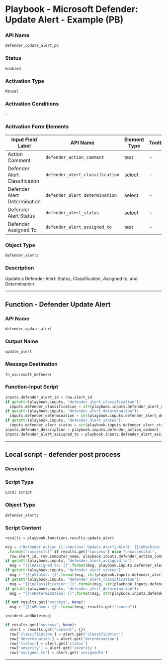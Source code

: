 <!--
    DO NOT MANUALLY EDIT THIS FILE
    THIS FILE IS AUTOMATICALLY GENERATED WITH resilient-sdk codegen
    Generated with resilient-sdk v51.0.6.0.1543
-->

# Playbook - Microsoft Defender: Update Alert - Example (PB)

### API Name
`defender_update_alert_pb`

### Status
`enabled`

### Activation Type
`Manual`

### Activation Conditions
`-`

### Activation Form Elements
| Input Field Label | API Name | Element Type | Tooltip | Requirement |
| ----------------- | -------- | ------------ | ------- | ----------- |
| Action Comment | `defender_action_comment` | text | - | Always |
| Defender Alert Classification | `defender_alert_classification` | select | - | Optional |
| Defender Alert Determination | `defender_alert_determination` | select | - | Optional |
| Defender Alert Status | `defender_alert_status` | select | - | Optional |
| Defender Assigned To | `defender_alert_assigned_to` | text | - | Optional |

### Object Type
`defender_alerts`

### Description
Update a Defender Alert: Status, Classification, Assigned to, and Determination


---
## Function - Defender Update Alert

### API Name
`defender_update_alert`

### Output Name
`update_alert`

### Message Destination
`fn_microsoft_defender`

### Function-Input Script
```python
inputs.defender_alert_id = row.alert_id
if getattr(playbook.inputs, "defender_alert_classification"):
  inputs.defender_classification = str(playbook.inputs.defender_alert_classification)
if getattr(playbook.inputs, "defender_alert_determination"):
  inputs.defender_determination = str(playbook.inputs.defender_alert_determination)
if getattr(playbook.inputs, "defender_alert_status"):
  inputs.defender_alert_status = str(playbook.inputs.defender_alert_status)
inputs.defender_description = playbook.inputs.defender_action_comment
inputs.defender_alert_assigned_to = playbook.inputs.defender_alert_assigned_to
```

---

## Local script - defender post process

### Description


### Script Type
`Local script`

### Object Type
`defender_alerts`

### Script Content
```python
results = playbook.functions.results.update_alert

msg = u"Defender Action {}.\nAction: Update Alert\nAlert: {}\nMachine: {}\nComment: {}"\
 .format("successful" if results.get("success") else "unsuccessful",
  row.alert_id, row.computer_name, playbook.inputs.defender_action_comment)
if getattr(playbook.inputs, "defender_alert_assigned_to"):
  msg = "{}\nAssigned to: {}".format(msg, playbook.inputs.defender_alert_assigned_to)
if getattr(playbook.inputs, "defender_alert_status"):
  msg = "{}\nStatus: {}".format(msg, str(playbook.inputs.defender_alert_status))
if getattr(playbook.inputs, "defender_alert_classification"):
  msg = "{}\nClassification: {}".format(msg, str(playbook.inputs.defender_alert_classification))
if getattr(playbook.inputs, "defender_alert_determination"):
  msg = "{}\nDetermination: {}".format(msg, str(playbook.inputs.defender_alert_determination))

if not results.get("success", None):
  msg = "{}\nReason: {}".format(msg, results.get("reason"))

incident.addNote(msg)

if results.get("success", None):
  alert = results.get("content", {})
  row['classification'] = alert.get('classification')
  row['determination'] = alert.get('determination')
  row['status'] = alert.get('status')
  row['severity'] = alert.get('severity')
  row['assigned_to'] = alert.get('assignedTo')
```

---

